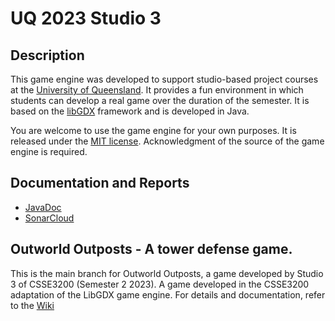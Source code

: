 # UQ 2023 Studio 3  

## Description

This game engine was developed to support studio-based project courses at the [University of Queensland](https://uq.edu.au/ "UQ Home Page"). It provides a fun environment in which students can develop a real game over the duration of the semester. It is based on the [libGDX](https://libgdx.com/ "libGDX Information") framework and is developed in Java.

You are welcome to use the game engine for your own purposes. It is released under the [MIT license](https://opensource.org/licenses/MIT "MIT License Description"). Acknowledgment of the source of the game engine is required.

## Documentation and Reports

- [JavaDoc](https://uqcsse3200.github.io/2023-studio-3/)
- [SonarCloud](https://sonarcloud.io/project/overview?id=UQcsse3200_2023-studio-3)


## Outworld Outposts - A tower defense game.

This is the main branch for Outworld Outposts, a game developed by Studio 3 of CSSE3200 (Semester 2 2023). 
A game developed in the CSSE3200 adaptation of the LibGDX game engine. For details and documentation, refer to the [Wiki](https://github.com/UQcsse3200/2023-studio-3/wiki)
